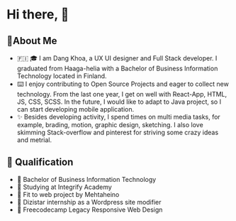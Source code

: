 # Hi there, 👋
## 🚀About Me
- 🇫🇮 🎓 I am Dang Khoa, a UX UI designer and Full Stack developer. I graduated from Haaga-helia with a Bachelor of Business Information Technology located in Finland. 
- ⌨️ I enjoy contributing to Open Source Projects and eager to collect new technology. From the last one year, I get on well with React-App, HTML, JS, CSS, SCSS. In the future, I would like to adapt to Java project, so I can start developing mobile application.
- ✨ Besides developing activity, I spend times on multi media tasks, for example, brading, motion, graphic design, sketching. I also love skimming Stack-overflow and pinterest for striving some crazy ideas and metrial.

## 📜 Qualification
- 🎫 Bachelor of Business Information Technology
- 🎫 Studying at Integrify Academy
- 🎫 Fit to web project by Mehtaheino
- 🎫 Dizistar internship as a Wordpress site modifier
- 🎫 Freecodecamp Legacy Responsive Web Design


